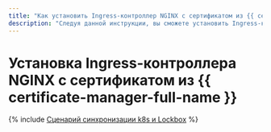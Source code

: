 ```yaml
---
title: "Как установить Ingress-контроллер NGINX с сертификатом из {{ certificate-manager-full-name }}"
description: "Следуя данной инструкции, вы сможете установить Ingress-контроллер NGINX с сертификатом из {{ certificate-manager-full-name }}."
---
```


# Установка Ingress-контроллера NGINX с сертификатом из {{ certificate-manager-full-name }}

{% include [Сценарий синхронизации k8s и Lockbox](../../_tutorials/nginx-ingress-certificate-manager.md) %}